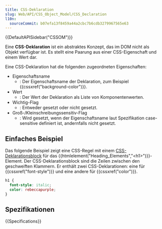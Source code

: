```yaml
---
title: CSS-Deklaration
slug: Web/API/CSS_Object_Model/CSS_Declaration
l10n:
  sourceCommit: b07efa13f8459a44a2cbc7b6cdb3279967565e63
---
```


{{DefaultAPISidebar("CSSOM")}}

Eine **CSS-Deklaration** ist ein abstraktes Konzept, das im DOM nicht als Objekt verfügbar ist. Es stellt eine Paarung aus einer CSS-Eigenschaft und einem Wert dar.

Eine CSS-Deklaration hat die folgenden zugeordneten Eigenschaften:

- Eigenschaftsname
  - : Der Eigenschaftsname der Deklaration, zum Beispiel {{cssxref("background-color")}}.
- Wert
  - : Der Wert der Deklaration als Liste von Komponentenwerten.
- Wichtig-Flag
  - : Entweder gesetzt oder nicht gesetzt.
- Groß-/Kleinschreibungssensitiv-Flag
  - : Wird gesetzt, wenn der Eigenschaftsname laut Spezifikation case-sensitive definiert ist, andernfalls nicht gesetzt.

## Einfaches Beispiel

Das folgende Beispiel zeigt eine CSS-Regel mit einem [CSS-Deklarationsblock](/de/docs/Web/API/CSS_Object_Model/CSS_Declaration_Block) für das {{htmlelement("Heading_Elements","&lt;h1&gt;")}}-Element. Der CSS-Deklarationsblock sind die Zeilen zwischen den geschweiften Klammern. Er enthält zwei CSS-Deklarationen: eine für {{cssxref("font-style")}} und eine andere für {{cssxref("color")}}.

```css
h1 {
  font-style: italic;
  color: rebeccapurple;
}
```

## Spezifikationen

{{Specifications}}
